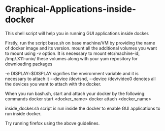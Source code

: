 # Graphical-Applications-inside-docker

This shell script will help you in running GUI applications inside docker.

Firstly, run the script base.sh on base machine/VM by providing the name of docker image and its version.
mount all the additional volumes you want to mount using -v option.
It is necessary to mount etc/machine-id, /tmp/.X11-unix/ these volumes along with your yum repository for downloading packages

-e DISPLAY=$DISPLAY signifies the environment variable and it is necessary to attach it
--device /dev/snd, --device /dev/video0 denotes all the devices you want to attach with the docker.

When you run bash.sh, start and attach your docker by the following commands
    docker start <docker_name>
    docker attach <docker_name>
    
inside_docker.sh script is run inside the docker to enable GUI applications to run inside docker.


Try running firefox using the above guidelines.
